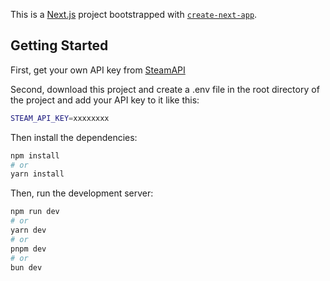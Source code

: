 This is a [Next.js](https://nextjs.org/) project bootstrapped with [`create-next-app`](https://github.com/vercel/next.js/tree/canary/packages/create-next-app).

## Getting Started

First, get your own API key from [SteamAPI](https://developer.valvesoftware.com/wiki/Steam_Web_API)

Second, download this project and create a .env file in the root directory of the project and add your API key to it like this:

```bash
STEAM_API_KEY=xxxxxxxx
```

Then install the dependencies:

```bash
npm install
# or
yarn install
```

Then, run the development server:

```bash
npm run dev
# or
yarn dev
# or
pnpm dev
# or
bun dev
```
